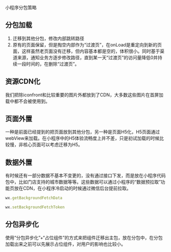 小程序分包策略

## 分包加载

1. 迁移到其他分包，修改内部跳转路径
2. 原有的页面保留，但是掏空内部作为“过渡页”，在onLoad是重定向到新的页面，这样虽然老页面没有迁移，但内容基本都是空的，体积很小。同时基于渠道来源，通知业务方逐步修改路径，直到某一天“过渡页”的访问量降低0并持续一段时间的，在删除“过渡页”。

## 资源CDN化

我们把除iconfront和比较重要的图片外都放到了CDN，大多数这些图片在首屏加载中都不会被使用到。

## 页面外置
一种是前面已经提到的把页面放到其他分包，另一种是页面H5化，H5页面通过webView来加载。在小程序中的H5体验流畅度上并不差，只是初试加载的时候比较慢，非核心页面可以考虑迁移为H5。

## 数据外置

有时候还有一部分数据不基本不变更的，没有通过接口下发，而是放在小程序代码包中，比如门店支持的城市数据等等。这些数据可以通过小程序的“数据预拉取”功能页放在CDN，在小程序冷启动的时候通过微信后台提前拉取。

```js
wx.getBackgroundFetchData

wx.setBackgroundFetchToken
```

## 分包异步化

使用“分包异步化”+“占位组件”的方式来把组件迁移出主包，放在分包中，在分包加载出来之前可以先展示占位组件，对用户的影响也比较小。

